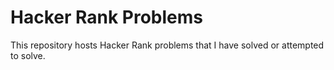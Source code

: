 # Hacker Rank Problems
This repository hosts Hacker Rank problems that I have solved or attempted to solve.
